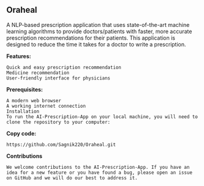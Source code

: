 ## Oraheal

A NLP-based prescription application that uses state-of-the-art machine learning algorithms to provide doctors/patients with faster, more accurate prescription recommendations for their patients. This application is designed to reduce the time it takes for a doctor to write a prescription.

**Features:** 

``` 
Quick and easy prescription recommendation
Medicine recommendation
User-friendly interface for physicians

```
**Prerequisites:**
```
A modern web browser
A working internet connection
Installation
To run the AI-Prescription-App on your local machine, you will need to clone the repository to your computer:
```
**Copy code:**
```
https://github.com/Sagnik220/Oraheal.git
```

**Contributions**
```
We welcome contributions to the AI-Prescription-App. If you have an idea for a new feature or you have found a bug, please open an issue on GitHub and we will do our best to address it.
```


